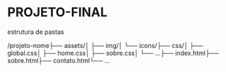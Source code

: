 # PROJETO-FINAL

estrutura de pastas 

/projeto-nome├── assets/│ ├── img/│ └── icons/├── css/│ ├── global.css│ ├── home.css│ ├── sobre.css│ └── ...├── index.html├── sobre.html├── contato.html└── ...
